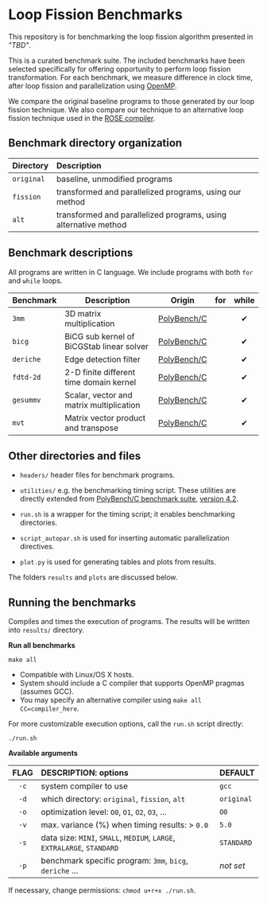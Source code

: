# Loop Fission Benchmarks

This repository is for benchmarking the loop fission algorithm presented in _"TBD"_.

This is a curated benchmark suite. The included benchmarks have been selected specifically 
for offering opportunity to perform loop fission transformation. For each benchmark, we measure 
difference in clock time, after loop fission and parallelization using [OpenMP](https://www.openmp.org/).

We compare the original baseline programs to those generated by our loop fission technique.
We also compare our technique to an alternative loop fission technique used in the
[ROSE compiler](http://rosecompiler.org/).

## Benchmark directory organization

| Directory  | Description                                                     |
|:-----------|:----------------------------------------------------------------|
| `original` | baseline, unmodified programs                                   | 
| `fission`  | transformed and parallelized programs, using our method         |
| `alt`      | transformed and parallelized programs, using alternative method |

## Benchmark descriptions

All programs are written in C language. We include programs with both `for` and `while` loops. 

| Benchmark | Description                               | Origin            | for | while |
|-----------|-------------------------------------------|-------------------|:---:|:-----:|
| `3mm`     | 3D matrix multiplication                  | [PolyBench/C][PB] |     |   ✔   | 
| `bicg`    | BiCG sub kernel of BiCGStab linear solver | [PolyBench/C][PB] |     |   ✔   | 
| `deriche` | Edge detection filter                     | [PolyBench/C][PB] |     |   ✔   | 
| `fdtd-2d` | 2-D finite different time domain kernel   | [PolyBench/C][PB] |     |   ✔   | 
| `gesummv` | Scalar, vector and matrix multiplication  | [PolyBench/C][PB] |     |   ✔   | 
| `mvt`     | Matrix vector product and transpose       | [PolyBench/C][PB] |     |   ✔   | 

## Other directories and files

* `headers/` header files for benchmark programs.

* `utilities/` e.g. the benchmarking timing script. These utilities are directly extended from
   [PolyBench/C benchmark suite][PB], 
   [version 4.2](https://sourceforge.net/projects/polybench/files/).

* `run.sh` is a wrapper for the timing script; it enables benchmarking directories.

* `script_autopar.sh` is used for inserting automatic parallelization directives. 
  
* `plot.py` is used for generating tables and plots from results.

The folders `results` and `plots` are discussed below.


## Running the benchmarks

Compiles and times the execution of programs. The results will be written into `results/` directory. 

**Run all benchmarks**

```text
make all
```

- Compatible with Linux/OS X hosts.
- System should include a C compiler that supports OpenMP pragmas (assumes GCC).
- You may specify an alternative compiler using `make all CC=compiler_here`.

For more customizable execution options, call the `run.sh` script directly: 
       
```text
./run.sh 
```

**Available arguments**

| FLAG | DESCRIPTION: options                                                      | DEFAULT     |
|:----:|:--------------------------------------------------------------------------|:------------|
| `-c` | system compiler to use                                                    | `gcc`       |
| `-d` | which directory:  `original`, `fission`, `alt`                            | `original`  | 
| `-o` | optimization level: `O0`, `O1`, `O2`, `O3`, ...                           | `O0`        |
| `-v` | max. variance (%) when timing results: > `0.0`                            | `5.0`       |
| `-s` | data size: `MINI`, `SMALL`, `MEDIUM`, `LARGE`, `EXTRALARGE`, `STANDARD`   | `STANDARD`  |
| `-p` | benchmark specific program: `3mm`, `bicg`, `deriche` ...                  | _not set_   |

If necessary, change permissions: `chmod u+r+x ./run.sh`.

[PB]: http://web.cse.ohio-state.edu/~pouchet.2/software/polybench/